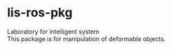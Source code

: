 # lis-ros-pkg
Laboratory for intelligent system  
This package is for manipulation of deformable objects.
